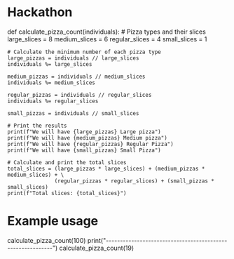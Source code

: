 # Hackathon

def calculate_pizza_count(individuals):
    # Pizza types and their slices
    large_slices = 8
    medium_slices = 6
    regular_slices = 4
    small_slices = 1

    # Calculate the minimum number of each pizza type
    large_pizzas = individuals // large_slices
    individuals %= large_slices

    medium_pizzas = individuals // medium_slices
    individuals %= medium_slices

    regular_pizzas = individuals // regular_slices
    individuals %= regular_slices

    small_pizzas = individuals // small_slices

    # Print the results
    print(f"We will have {large_pizzas} Large pizza")
    print(f"We will have {medium_pizzas} Medium pizza")
    print(f"We will have {regular_pizzas} Regular Pizza")
    print(f"We will have {small_pizzas} Small Pizza")

    # Calculate and print the total slices
    total_slices = (large_pizzas * large_slices) + (medium_pizzas * medium_slices) + \
                   (regular_pizzas * regular_slices) + (small_pizzas * small_slices)
    print(f"Total slices: {total_slices}")


# Example usage
calculate_pizza_count(100)
print("-----------------------------------------------------------")
calculate_pizza_count(19)
